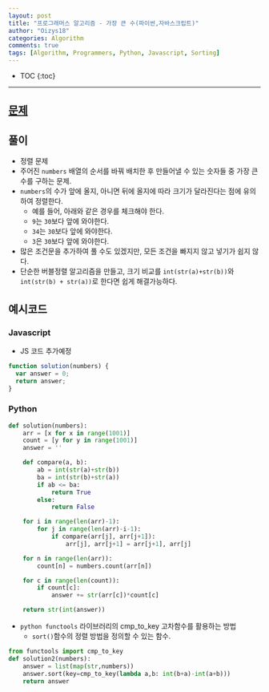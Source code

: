 ```yaml
---
layout: post
title: "프로그래머스 알고리즘 - 가장 큰 수(파이썬,자바스크립트)"
author: "Oizys18"
categories: Algorithm
comments: true
tags: [Algorithm, Programmers, Python, Javascript, Sorting]
---
```


* TOC 
{:toc}
* * *
## [문제](https://programmers.co.kr/learn/courses/30/lessons/42746)

## 풀이

- 정렬 문제
- 주어진 `numbers` 배열의 순서를 바꿔 배치한 후 만들어낼 수 있는 숫자들 중 가장 큰 수를 구하는 문제.
- `numbers`의 수가 앞에 올지, 아니면 뒤에 올지에 따라 크기가 달라진다는 점에 유의하여 정렬한다.
  - 예를 들어, 아래와 같은 경우를 체크해야 한다.
  - `9`는 `30`보다 앞에 와야한다.
  - `34`는 `30`보다 앞에 와야한다.
  - `3`은 `30`보다 앞에 와야한다.
- 많은 조건문을 추가하여 풀 수도 있겠지만, 모든 조건을 빠지지 않고 넣기가 쉽지 않다.
- 단순한 버블정렬 알고리즘을 만들고, 크기 비교를 `int(str(a)+str(b))`와 `int(str(b) + str(a))`로 한다면 쉽게 해결가능하다.

## 예시코드

### Javascript

- JS 코드 추가예정

```javascript
function solution(numbers) {
  var answer = 0;
  return answer;
}
```

### Python

```python
def solution(numbers):
    arr = [x for x in range(1001)]
    count = [y for y in range(1001)]
    answer = ''

    def compare(a, b):
        ab = int(str(a)+str(b))
        ba = int(str(b)+str(a))
        if ab <= ba:
            return True
        else:
            return False

    for i in range(len(arr)-1):
        for j in range(len(arr)-i-1):
            if compare(arr[j], arr[j+1]):
                arr[j], arr[j+1] = arr[j+1], arr[j]

    for n in range(len(arr)):
        count[n] = numbers.count(arr[n])

    for c in range(len(count)):
        if count[c]:
            answer += str(arr[c])*count[c]

    return str(int(answer))
```

- `python functools` 라이브러리의 cmp_to_key 고차함수를 활용하는 방법
  - `sort()`함수의 정렬 방법을 정의할 수 있는 함수.

```python
from functools import cmp_to_key
def solution2(numbers):
    answer = list(map(str,numbers))
    answer.sort(key=cmp_to_key(lambda a,b: int(b+a)-int(a+b)))
    return answer
```
